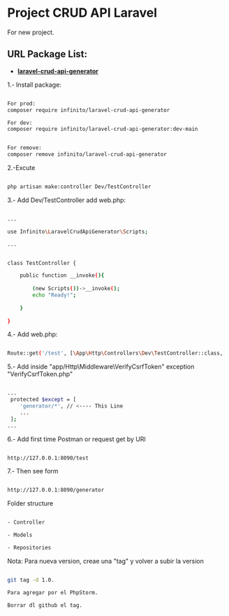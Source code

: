# Project CRUD API Laravel

For new project.  



## URL Package List:

- **[laravel-crud-api-generator](https://packagist.org/packages/infinito/laravel-crud-api-generator)**



1.- Install package:

```sh

For prod:
composer require infinito/laravel-crud-api-generator

For dev:
composer require infinito/laravel-crud-api-generator:dev-main


For remove:
composer remove infinito/laravel-crud-api-generator

```


2.-Excute 

```sh

php artisan make:controller Dev/TestController

```


3.- Add Dev/TestController add web.php: 

```sh

...

use Infinito\LaravelCrudApiGenerator\Scripts;

...


class TestController {

    public function __invoke(){
    
        (new Scripts())->__invoke();
        echo "Ready!";
        
    }
    
}

```


4.- Add web.php:

```sh

Route::get('/test', [\App\Http\Controllers\Dev\TestController::class, '__invoke'])->name('test');

```



5.- Add inside "app/Http\Middleware\VerifyCsrfToken" exception "VerifyCsrfToken.php"

```sh

...
 protected $except = [
    'generator/*', // <---- This Line
    ...
 ];
...

```


6.- Add first time Postman or request get by URl

```sh

http://127.0.0.1:8090/test

```


7.- Then see form

```sh

http://127.0.0.1:8090/generator

```



Folder structure

```sh

- Controller

- Models

- Repositories

```



Nota: Para nueva version, creae una "tag" y volver a subir la version 

```sh

git tag -d 1.0.

Para agregar por el PhpStorm.

Borrar dl github el tag.


```

